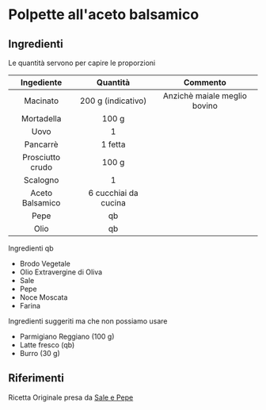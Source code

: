 
# Polpette all'aceto balsamico 

## Ingredienti 

Le quantità servono per capire le proporzioni 

| Ingediente   |      Quantità      |  Commento |
|:----------:|:-------------:|:------:|
| Macinato |  200 g (indicativo) | Anzichè maiale meglio bovino |
| Mortadella |    100 g   |    |
| Uovo | 1 |   |
| Pancarrè |    1 fetta   |    |
| Prosciutto crudo |    100 g   |    |
| Scalogno |    1   |    |
| Aceto Balsamico |    6 cucchiai da cucina   |    |
| Pepe |    qb   |    |
| Olio |    qb   |    |

Ingredienti qb 

- Brodo Vegetale 
- Olio Extravergine di Oliva 
- Sale 
- Pepe 
- Noce Moscata 
- Farina 



Ingredienti suggeriti ma che non possiamo usare 

- Parmigiano Reggiano (100 g)
- Latte fresco (qb)
- Burro (30 g)


## Riferimenti 

Ricetta Originale presa da <a href="http://www.salepepe.it/ricette/secondi/di-carne/carni-miste/polpettine-aceto-balsamico/" target="_blank">Sale e Pepe</a>




